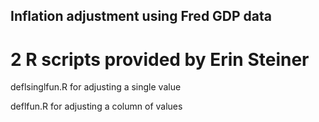 ## Inflation adjustment using Fred GDP data
# 2 R scripts provided by Erin Steiner

deflsinglfun.R for adjusting a single value

deflfun.R for adjusting a column of values

